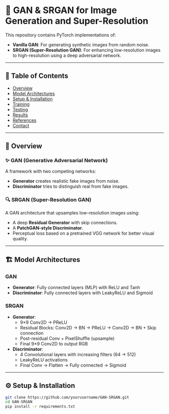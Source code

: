 # 🚀 GAN & SRGAN for Image Generation and Super-Resolution

This repository contains PyTorch implementations of:
- **Vanilla GAN**: For generating synthetic images from random noise.
- **SRGAN (Super-Resolution GAN)**: For enhancing low-resolution images to high-resolution using a deep adversarial network.

---

## 📌 Table of Contents

- [Overview](#overview)
- [Model Architectures](#model-architectures)
- [Setup & Installation](#setup--installation)
- [Training](#training)
- [Testing](#testing)
- [Results](#results)
- [References](#references)
- [Contact](#contact)

---

## 🧠 Overview

### ✨ GAN (Generative Adversarial Network)
A framework with two competing networks:
- **Generator** creates realistic fake images from noise.
- **Discriminator** tries to distinguish real from fake images.

### 🔍 SRGAN (Super-Resolution GAN)
A GAN architecture that upsamples low-resolution images using:
- A deep **Residual Generator** with skip connections.
- A **PatchGAN-style Discriminator**.
- Perceptual loss based on a pretrained VGG network for better visual quality.

---

## 🏗️ Model Architectures

### GAN
- **Generator**: Fully connected layers (MLP) with ReLU and Tanh
- **Discriminator**: Fully connected layers with LeakyReLU and Sigmoid

### SRGAN
- **Generator**:
  - 9×9 Conv2D → PReLU
  - Residual Blocks: Conv2D → BN → PReLU → Conv2D → BN + Skip connection
  - Post-residual Conv + PixelShuffle (upsample)
  - Final 9×9 Conv2D to output RGB
- **Discriminator**:
  - 4 Convolutional layers with increasing filters (64 → 512)
  - LeakyReLU activations
  - Final Conv → Flatten → Fully connected → Sigmoid

---

## ⚙️ Setup & Installation

```bash
git clone https://github.com/yourusername/GAN-SRGAN.git
cd GAN-SRGAN
pip install -r requirements.txt

